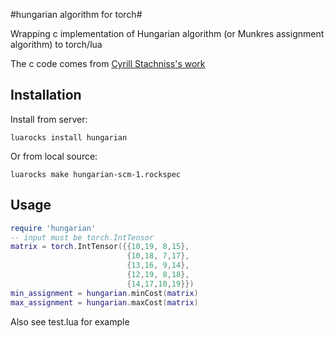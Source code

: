 #hungarian algorithm for torch#

Wrapping c implementation of Hungarian algorithm (or Munkres assignment algorithm) to torch/lua

The c code comes from [Cyrill Stachniss's work](http://www2.informatik.uni-freiburg.de/~stachnis/misc/libhungarian-v0.1.3.tgz)


## Installation ##

Install from server:
```
luarocks install hungarian
```

Or from local source:
```
luarocks make hungarian-scm-1.rockspec
```

## Usage ##
```lua
require 'hungarian'
-- input must be torch.IntTensor
matrix = torch.IntTensor({{10,19, 8,15},
                          {10,18, 7,17},
                          {13,16, 9,14},
                          {12,19, 8,18},
                          {14,17,10,19}})     
min_assignment = hungarian.minCost(matrix)
max_assignment = hungarian.maxCost(matrix)
```

Also see test.lua for example
